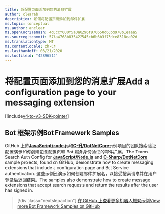 ```yaml
---
title: 将配置页面添加到您的消息扩展
author: clearab
description: 如何将配置页面添加到邮件扩展
ms.topic: conceptual
ms.author: anclear
ms.openlocfilehash: 4d3ccf000f5a0a0296f970650d63bd978b1eaaa5
ms.sourcegitcommit: 576a4768b835422545cb6b6b3f75dce8318ea02d
ms.translationtype: MT
ms.contentlocale: zh-CN
ms.lasthandoff: 03/21/2020
ms.locfileid: "42896511"
---
```

# <a name="add-a-configuration-page-to-your-messaging-extension"></a><span data-ttu-id="7187b-103">将配置页面添加到您的消息扩展</span><span class="sxs-lookup"><span data-stu-id="7187b-103">Add a configuration page to your messaging extension</span></span>

[!include[v4-to-v3-SDK-pointer](~/includes/v4-to-v3-pointer-me.md)]

## <a name="bot-framework-samples"></a><span data-ttu-id="7187b-104">Bot 框架示例</span><span class="sxs-lookup"><span data-stu-id="7187b-104">Bot Framework Samples</span></span>

<span data-ttu-id="7187b-105">GitHub 上的[**JavaScript/node.js**](https://github.com/microsoft/BotBuilder-Samples/tree/master/samples/javascript_nodejs/52.teams-messaging-extensions-search-auth-config)和[**C-升/DotNetCore**](https://github.com/microsoft/BotBuilder-Samples/tree/master/samples/csharp_dotnetcore/52.teams-messaging-extensions-search-auth-config)示例项目的团队搜索验证配置演示如何创建包含配置页和 Bot 服务身份验证的邮件扩展。</span><span class="sxs-lookup"><span data-stu-id="7187b-105">The Teams Search Auth Config for [**JavaScript/Node.js**](https://github.com/microsoft/BotBuilder-Samples/tree/master/samples/javascript_nodejs/52.teams-messaging-extensions-search-auth-config) and [**C-Sharp/DotNetCore**](https://github.com/microsoft/BotBuilder-Samples/tree/master/samples/csharp_dotnetcore/52.teams-messaging-extensions-search-auth-config) sample projects, found on GitHub, demonstrate how to create messaging extensions that include a configuration page and Bot Service authentication.</span></span> <span data-ttu-id="7187b-106">这些示例还演示如何创建邮件扩展名，以接受搜索请求并在用户登录后返回结果。</span><span class="sxs-lookup"><span data-stu-id="7187b-106">The samples also demonstrate how to create message extensions that accept search requests and return the results after the user has signed in.</span></span>

> [!div class="nextstepaction"]
> [<span data-ttu-id="7187b-107">在 GitHub 上查看更多机器人框架示例</span><span class="sxs-lookup"><span data-stu-id="7187b-107">View more Bot Framework Samples on GitHub</span></span>](https://github.com/microsoft/BotBuilder-Samples)
